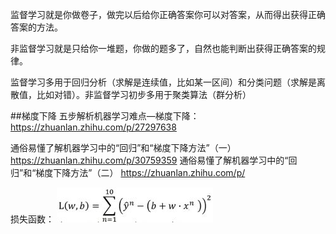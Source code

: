 监督学习就是你做卷子，做完以后给你正确答案你可以对答案，从而得出获得正确答案的方法。

非监督学习就是只给你一堆题，你做的题多了，自然也能判断出获得正确答案的规律。

监督学习多用于回归分析（求解是连续值，比如某一区间）和分类问题（求解是离散值，比如对错）。非监督学习初步多用于聚类算法（群分析）


##梯度下降
五步解析机器学习难点—梯度下降：
https://zhuanlan.zhihu.com/p/27297638

通俗易懂了解机器学习中的“回归”和“梯度下降方法”（一）
https://zhuanlan.zhihu.com/p/30759359
通俗易懂了解机器学习中的“回归”和“梯度下降方法”（二）
https://zhuanlan.zhihu.com/p/


损失函数：
![](assets/markdown-img-paste-20180720014146934.png)

